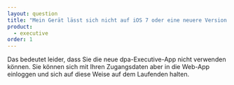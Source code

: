 ```yaml
---
layout: question
title: "Mein Gerät lässt sich nicht auf iOS 7 oder eine neuere Version aktualisieren!"
product: 
  - executive
order: 1
---
```


Das bedeutet leider, dass Sie die neue dpa-Executive-App nicht verwenden können. Sie können sich mit Ihren Zugangsdaten aber in die Web-App einloggen und sich auf diese Weise auf dem Laufenden halten.